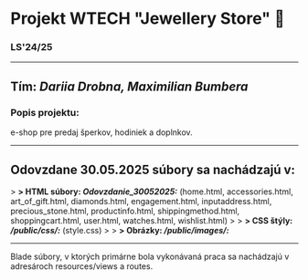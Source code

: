 <h1>Projekt WTECH "Jewellery Store" 💍<h3>LS'24/25</h3></h1> <hr>
<h2>Tím: <i>Dariia Drobna, Maximilian Bumbera</i></h2>

<h3>Popis projektu:</h3><p> e-shop pre predaj šperkov, hodiniek a doplnkov.</p> 

<hr>

<h2>Odovzdane 30.05.2025 súbory sa nachádzajú v:</h2>
> <b>> HTML súbory: <i>Odovzdanie_30052025:</b></i> (home.html, accessories.html, art_of_gift.html, diamonds.html, engagement.html,
inputaddress.html, precious_stone.html, productinfo.html, shippingmethod.html, shoppingcart.html,
user.html, watches.html, wishlist.html)
>
> <b>> CSS štýly: <i>/public/css/:</b></i> (style.css)
> 
> <b>> Obrázky: <i>/public/images/:</b></i> 

<hr> 
Blade súbory, v ktorých primárne bola vykonávaná praca sa nachádzajú v adresároch 
resources/views a routes.